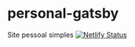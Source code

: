 # personal-gatsby
Site pessoal simples
[![Netlify Status](https://api.netlify.com/api/v1/badges/8a28690b-86da-4072-bc24-50d8053fb6ad/deploy-status)](https://app.netlify.com/sites/gilcrespo/deploys)
